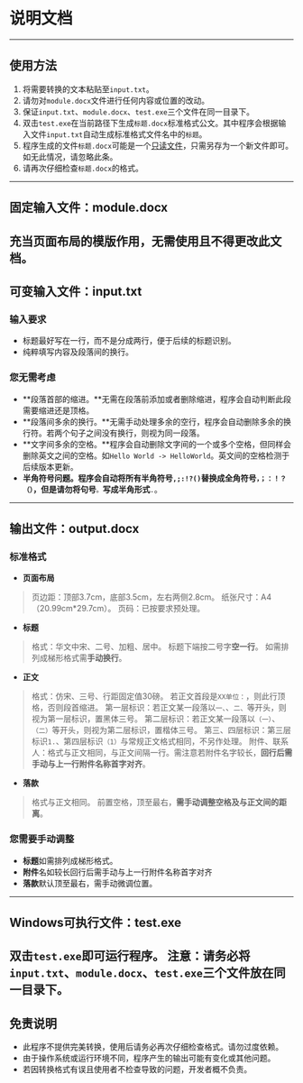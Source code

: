 # 说明文档
---
## 使用方法
1. 将需要转换的文本粘贴至`input.txt`。
2. 请勿对`module.docx`文件进行任何内容或位置的改动。
3. 保证`input.txt`、`module.docx`、`test.exe`三个文件在同一目录下。
4. 双击`test.exe`在当前路径下生成`标题.docx`标准格式公文。其中程序会根据输入文件`input.txt`自动生成标准格式文件名中的`标题`。
5. 程序生成的文件`标题.docx`可能是一个[只读文件](https://zhuanlan.zhihu.com/p/96568824)，只需另存为一个新文件即可。如无此情况，请忽略此条。
6. 请再次仔细检查`标题.docx`的格式。
---
## 固定输入文件：module.docx
充当页面布局的模版作用，无需使用且不得更改此文档。
---
## 可变输入文件：input.txt
### 输入要求
* 标题最好写在一行，而不是分成两行，便于后续的标题识别。
* 纯粹填写内容及段落间的换行。

### 您无需考虑
*  **段落首部的缩进。**无需在段落前添加或者删除缩进，程序会自动判断此段需要缩进还是顶格。
* **段落间多余的换行。**无需手动处理多余的空行，程序会自动删除多余的换行符。若两个句子之间没有换行，则视为同一段落。
* **文字间多余的空格。**程序会自动删除文字间的一个或多个空格，但同样会删除英文之间的空格。如`Hello World -> HelloWorld`。英文间的空格检测于后续版本更新。
* **半角符号问题。**程序会自动将所有半角符号`,;:!?()`替换成全角符号`，；：！？（）`，但是**请勿将句号**`。`**写成半角形式**`.`。
---
## 输出文件：output.docx
### 标准格式
* **页面布局**
> 页边距：顶部3.7cm，底部3.5cm，左右两侧2.8cm。
> 纸张尺寸：A4（20.99cm*29.7cm）。
> 页码：已按要求预处理。
* **标题**
> 格式：华文中宋、二号、加粗、居中。
> 标题下端按二号字**空一行**。
> 如需排列成梯形格式需**手动换行**。
* **正文**
> 格式：仿宋、三号、行距固定值30磅。
> 若正文首段是`XX单位：`，则此行顶格，否则段首缩进。
> 第一层标识：若正文某一段落以`一、`、`二、`等开头，则视为第一层标识，置黑体三号。
> 第二层标识：若正文某一段落以`（一）`、`（二）`等开头，则视为第二层标识，置楷体三号。
> 第三、四层标识：第三层标识`1.`、第四层标识`（1）`与常规正文格式相同，不另作处理。
> 附件、联系人：格式与正文相同，与正文间隔一行。需注意若附件名字较长，**回行后需手动与上一行附件名称首字对齐**。
* **落款**
> 格式与正文相同。
> 前置空格，顶至最右，**需手动调整空格及与正文间的距离**。

### 您需要手动调整
* **标题**如需排列成梯形格式。
* **附件**名如较长回行后需手动与上一行附件名称首字对齐
* **落款**默认顶至最右，需手动微调位置。
---
## Windows可执行文件：test.exe
双击`test.exe`即可运行程序。
注意：请务必将`input.txt`、`module.docx`、`test.exe`三个文件放在同一目录下。
---
## 免责说明
* 此程序不提供完美转换，使用后请务必再次仔细检查格式。请勿过度依赖。
* 由于操作系统或运行环境不同，程序产生的输出可能有变化或其他问题。
* 若因转换格式有误且使用者不检查导致的问题，开发者概不负责。
